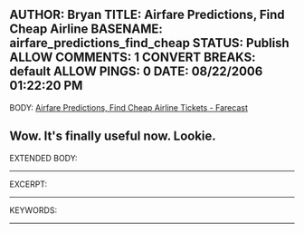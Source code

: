 AUTHOR: Bryan
TITLE: Airfare Predictions, Find Cheap Airline
BASENAME: airfare_predictions_find_cheap
STATUS: Publish
ALLOW COMMENTS: 1
CONVERT BREAKS: __default__
ALLOW PINGS: 0
DATE: 08/22/2006 01:22:20 PM
-----
BODY:
<a title="Airfare Predictions, Find Cheap Airline Tickets - Farecast" href="http://www.farecast.com/">Airfare Predictions, Find Cheap Airline Tickets - Farecast</a>

Wow. It's finally useful now. Lookie.
-----
EXTENDED BODY:

-----
EXCERPT:

-----
KEYWORDS:

-----


